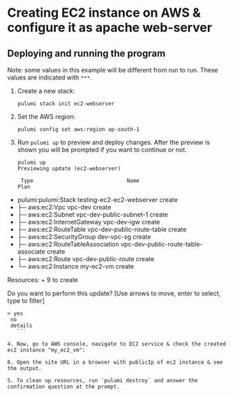 

# Creating EC2 instance on AWS & configure it as apache web-server


## Deploying and running the program

Note: some values in this example will be different from run to run.  These values are indicated
with `***`.

1. Create a new stack:

    ```
    pulumi stack init ec2-webserver
    ```

2. Set the AWS region:

    ```
    pulumi config set aws:region ap-south-1
    ```

3. Run `pulumi up` to preview and deploy changes.  After the preview is shown you will be
    prompted if you want to continue or not.

    ```
    pulumi up
   Previewing update (ec2-webserver)      

     Type                              Name                                  Plan
 +   pulumi:pulumi:Stack               testing-ec2-ec2-webserver             create
 +   ├─ aws:ec2:Vpc                    vpc-dev                               create
 +   ├─ aws:ec2:Subnet                 vpc-dev-public-subnet-1               create
 +   ├─ aws:ec2:InternetGateway        vpc-dev-igw                           create
 +   ├─ aws:ec2:RouteTable             vpc-dev-public-route-table            create
 +   ├─ aws:ec2:SecurityGroup          dev-vpc-sg                            create
 +   ├─ aws:ec2:RouteTableAssociation  vpc-dev-public-route-table-associate  create
 +   ├─ aws:ec2:Route                  vpc-dev-public-route                  create
 +   └─ aws:ec2:Instance               my-ec2-vm                             create
 
Resources:
    + 9 to create

Do you want to perform this update?  [Use arrows to move, enter to select, type to filter]
 ```
> yes
  no
  details
    ```

4. Now, go to AWS console, navigate to EC2 service & check the created ec2 instance "my_ec2_vm":
 
6. Open the site URL in a browser with publicIp of ec2 instance & see the output.

5. To clean up resources, run `pulumi destroy` and answer the confirmation question at the prompt.

